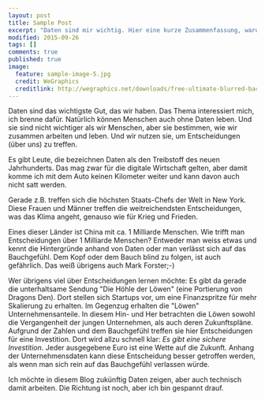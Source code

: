 ```yaml
---
layout: post
title: Sample Post
excerpt: "Daten sind mir wichtig. Hier eine kurze Zusammenfassung, warum dies so ist."
modified: 2015-09-26
tags: []
comments: true
published: true
image:
  feature: sample-image-5.jpg
  credit: WeGraphics
  creditlink: http://wegraphics.net/downloads/free-ultimate-blurred-background-pack/
---
```


Daten sind das wichtigste Gut, das wir haben. Das Thema interessiert mich, ich brenne dafür. Natürlich können Menschen auch ohne Daten leben. Und sie sind nicht wichtiger als wir Menschen, aber sie bestimmen, wie wir zusammen arbeiten und leben. Und wir nutzen sie, um Entscheidungen (über uns) zu treffen.

Es gibt Leute, die bezeichnen Daten als den Treibstoff des neuen Jahrhunderts. Das mag zwar für die digitale Wirtschaft gelten, aber damit komme ich mit dem Auto keinen Kilometer weiter und kann davon auch nicht satt werden.

Gerade z.B. treffen sich die höchsten Staats-Chefs der Welt in New York. Diese Frauen und Männer treffen die weitreichendsten Entscheidungen, was das Klima angeht, genauso wie für Krieg und Frieden.

Eines dieser Länder ist China mit ca. 1 Milliarde Menschen. Wie trifft man Entscheidungen über 1 Milliarde Menschen? Entweder man weiss etwas und kennt die Hintergründe anhand von Daten oder man verlässt sich auf das Bauchgefühl. Dem Kopf oder dem Bauch blind zu folgen, ist auch gefährlich. Das weiß übrigens auch Mark Forster;-)

Wer übrigens viel über Entscheidungen lernen möchte: Es gibt da gerade die unterhaltsame Sendung "Die Höhle der Löwen" (eine Portierung von Dragons Den). Dort stellen sich Startups vor, um eine Finanzspritze für mehr Skalierung zu erhalten. Im Gegenzug erhalten die "Löwen" Unternehmensanteile. In diesem Hin- und Her betrachten die Löwen sowohl die Vergangenheit der jungen Unternehmen, als auch deren Zukunftspläne. Aufgrund der Zahlen und dem Bauchgefühl treffen sie hier Entscheidungen für eine Investition. Dort wird allzu schnell klar: *Es gibt eine sichere Investition*. Jeder ausgegebene Euro ist eine Wette auf die Zukunft. Anhang der Unternehmensdaten kann diese Entscheidung besser getroffen werden, als wenn man sich rein auf das Bauchgefühl verlassen würde.

Ich möchte in diesem Blog zukünftig Daten zeigen, aber auch technisch damit arbeiten. Die Richtung ist noch, aber ich bin gespannt drauf.

